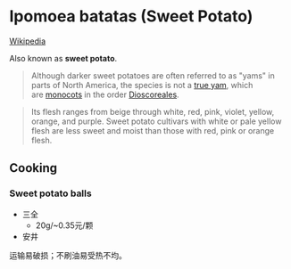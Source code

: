 # Ipomoea batatas (Sweet Potato)
[Wikipedia](https://en.wikipedia.org/wiki/Sweet_potato)

Also known as **sweet potato**.

> Although darker sweet potatoes are often referred to as "yams" in parts of North America, the species is not a [true yam](https://en.wikipedia.org/wiki/Yam_(vegetable)), which are [monocots](https://en.wikipedia.org/wiki/Monocots) in the order [Dioscoreales](https://en.wikipedia.org/wiki/Dioscoreales).

> Its flesh ranges from beige through white, red, pink, violet, yellow, orange, and purple. Sweet potato cultivars with white or pale yellow flesh are less sweet and moist than those with red, pink or orange flesh.

## Cooking
### Sweet potato balls
- 三全
  - 20g/~0.35元/颗
- 安井

运输易破损；不刷油易受热不均。